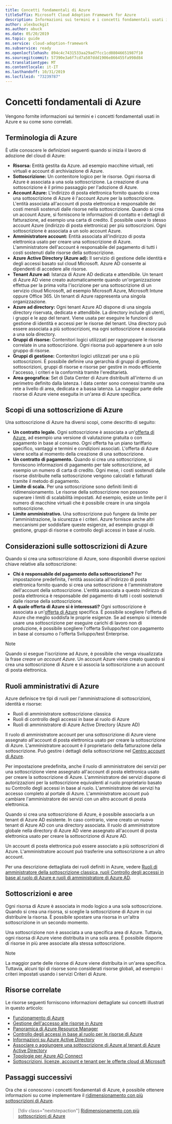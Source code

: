 ```yaml
---
title: Concetti fondamentali di Azure
titleSuffix: Microsoft Cloud Adoption Framework for Azure
description: Informazioni sui termini e i concetti fondamentali usati in Azure e su come sono correlati.
author: alexbuckgit
ms.author: abuck
ms.date: 05/20/2019
ms.topic: guide
ms.service: cloud-adoption-framework
ms.subservice: ready
ms.openlocfilehash: 894c4c7431533aa29ad7fcc1cd08046651987f10
ms.sourcegitcommit: 57390e3a6f7cd7a507ddd1906e866455fa998d84
ms.translationtype: MT
ms.contentlocale: it-IT
ms.lasthandoff: 10/31/2019
ms.locfileid: "73239787"
---
```

# <a name="azure-fundamental-concepts"></a>Concetti fondamentali di Azure

Vengono fornite informazioni sui termini e i concetti fondamentali usati in Azure e su come sono correlati.

## <a name="azure-terminology"></a>Terminologia di Azure

È utile conoscere le definizioni seguenti quando si inizia il lavoro di adozione del cloud di Azure:

- **Risorsa:** Entità gestita da Azure. ad esempio macchine virtuali, reti virtuali e account di archiviazione di Azure.
- **Sottoscrizione:** Un contenitore logico per le risorse. Ogni risorsa di Azure è associata a una sola sottoscrizione. La creazione di una sottoscrizione è il primo passaggio per l'adozione di Azure.
- **Account Azure:** L'indirizzo di posta elettronica fornito quando si crea una sottoscrizione di Azure è l'account Azure per la sottoscrizione. L'entità associata all'account di posta elettronica è responsabile dei costi mensili sostenuti dalle risorse nella sottoscrizione. Quando si crea un account Azure, si forniscono le informazioni di contatto e i dettagli di fatturazione, ad esempio una carta di credito. È possibile usare lo stesso account Azure (indirizzo di posta elettronica) per più sottoscrizioni. Ogni sottoscrizione è associata a un solo account Azure.
- **Amministratore account:** Entità associata all'indirizzo di posta elettronica usato per creare una sottoscrizione di Azure. L'amministratore dell'account è responsabile del pagamento di tutti i costi sostenuti dalle risorse della sottoscrizione.
- **Azure Active Directory (Azure ad):** Il servizio di gestione delle identità e degli accessi basato sul cloud Microsoft. Azure AD consente ai dipendenti di accedere alle risorse.
- **Tenant Azure ad:** Istanza di Azure AD dedicata e attendibile. Un tenant di Azure AD viene creato automaticamente quando un'organizzazione effettua per la prima volta l'iscrizione per una sottoscrizione di un servizio cloud Microsoft, ad esempio Microsoft Azure, Microsoft Intune oppure Office 365. Un tenant di Azure rappresenta una singola organizzazione.
- **Azure ad directory:** Ogni tenant Azure AD dispone di una singola directory riservata, dedicata e attendibile. La directory include gli utenti, i gruppi e le app del tenant. Viene usata per eseguire le funzioni di gestione di identità e accessi per le risorse del tenant. Una directory può essere associata a più sottoscrizioni, ma ogni sottoscrizione è associata a una sola directory.
- **Gruppi di risorse:** Contenitori logici utilizzati per raggruppare le risorse correlate in una sottoscrizione. Ogni risorsa può appartenere a un solo gruppo di risorse.
- **Gruppi di gestione:** Contenitori logici utilizzati per una o più sottoscrizioni. È possibile definire una gerarchia di gruppi di gestione, sottoscrizioni, gruppi di risorse e risorse per gestire in modo efficiente l'accesso, i criteri e la conformità tramite l'ereditarietà.
- **Area geografica:** Set di Data Center di Azure distribuiti all'interno di un perimetro definito dalla latenza. I data center sono connessi tramite una rete a livello di area, dedicata e a bassa latenza. La maggior parte delle risorse di Azure viene eseguita in un'area di Azure specifica.

## <a name="azure-subscription-purposes"></a>Scopi di una sottoscrizione di Azure

Una sottoscrizione di Azure ha diversi scopi, come descritto di seguito:

- **Un contratto legale.** Ogni sottoscrizione è associata a un'[offerta di Azure](https://azure.microsoft.com/support/legal/offer-details), ad esempio una versione di valutazione gratuita o con pagamento in base al consumo. Ogni offerta ha un piano tariffario specifico, vantaggi e termini e condizioni associati. L'offerta di Azure viene scelta al momento della creazione di una sottoscrizione.
- **Un contratto di pagamento.** Quando si crea una sottoscrizione, si forniscono informazioni di pagamento per tale sottoscrizione, ad esempio un numero di carta di credito. Ogni mese, i costi sostenuti dalle risorse distribuite nella sottoscrizione vengono calcolati e fatturati tramite il metodo di pagamento.
- **Limite di scala.** Per una sottoscrizione sono definiti limiti di ridimensionamento. Le risorse della sottoscrizione non possono superare i limiti di scalabilità impostati. Ad esempio, esiste un limite per il numero di macchine virtuali che è possibile creare in una singola sottoscrizione.
- **Limite amministrativo.** Una sottoscrizione può fungere da limite per l'amministrazione, la sicurezza e i criteri. Azure fornisce anche altri meccanismi per soddisfare queste esigenze, ad esempio gruppi di gestione, gruppi di risorse e controllo degli accessi in base al ruolo.

## <a name="azure-subscription-considerations"></a>Considerazioni sulle sottoscrizioni di Azure

Quando si crea una sottoscrizione di Azure, sono disponibili diverse opzioni chiave relative alla sottoscrizione:

- **Chi è responsabile del pagamento della sottoscrizione?** Per impostazione predefinita, l'entità associata all'indirizzo di posta elettronica fornito quando si crea una sottoscrizione è l'amministratore dell'account della sottoscrizione. L'entità associata a questo indirizzo di posta elettronica è responsabile del pagamento di tutti i costi sostenuti dalle risorse della sottoscrizione.
- **A quale offerta di Azure si è interessati?** Ogni sottoscrizione è associata a un'[offerta di Azure](https://azure.microsoft.com/support/legal/offer-details) specifica. È possibile scegliere l'offerta di Azure che meglio soddisfa le proprie esigenze. Se ad esempio si intende usare una sottoscrizione per eseguire carichi di lavoro non di produzione, è possibile scegliere l'offerta Sviluppo/test con pagamento in base al consumo o l'offerta Sviluppo/test Enterprise.

> [!NOTE]
> Quando si esegue l'iscrizione ad Azure, è possibile che venga visualizzata la frase *creare un account Azure*. Un account Azure viene creato quando si crea una sottoscrizione di Azure e si associa la sottoscrizione a un account di posta elettronica.

## <a name="azure-administrative-roles"></a>Ruoli amministrativi di Azure

Azure definisce tre tipi di ruoli per l'amministrazione di sottoscrizioni, identità e risorse:

- Ruoli di amministratore sottoscrizione classica
- Ruoli di controllo degli accessi in base al ruolo di Azure
- Ruoli di amministratore di Azure Active Directory (Azure AD)

Il ruolo di amministratore account per una sottoscrizione di Azure viene assegnato all'account di posta elettronica usato per creare la sottoscrizione di Azure. L'amministratore account è il proprietario della fatturazione della sottoscrizione. Può gestire i dettagli della sottoscrizione nel [Centro account di Azure](https://account.azure.com/Subscriptions).

Per impostazione predefinita, anche il ruolo di amministratore dei servizi per una sottoscrizione viene assegnato all'account di posta elettronica usato per creare la sottoscrizione di Azure. L'amministratore dei servizi dispone di autorizzazioni per la sottoscrizione equivalenti al ruolo proprietario basato su Controllo degli accessi in base al ruolo. L'amministratore dei servizi ha accesso completo al portale di Azure. L'amministratore account può cambiare l'amministratore dei servizi con un altro account di posta elettronica.

Quando si crea una sottoscrizione di Azure, è possibile associarla a un tenant di Azure AD esistente. In caso contrario, viene creato un nuovo tenant di Azure AD con una directory associata. Il ruolo di amministratore globale nella directory di Azure AD viene assegnato all'account di posta elettronica usato per creare la sottoscrizione di Azure AD.

Un account di posta elettronica può essere associato a più sottoscrizioni di Azure. L'amministratore account può trasferire una sottoscrizione a un altro account.

Per una descrizione dettagliata dei ruoli definiti in Azure, vedere [Ruoli di amministratore della sottoscrizione classica, ruoli Controllo degli accessi in base al ruolo di Azure e ruoli di amministratore di Azure AD](https://docs.microsoft.com/azure/role-based-access-control/rbac-and-directory-admin-roles).

## <a name="subscriptions-and-regions"></a>Sottoscrizioni e aree

Ogni risorsa di Azure è associata in modo logico a una sola sottoscrizione. Quando si crea una risorsa, si sceglie la sottoscrizione di Azure in cui distribuire la risorsa. È possibile spostare una risorsa in un'altra sottoscrizione in un secondo momento.

Una sottoscrizione non è associata a una specifica area di Azure. Tuttavia, ogni risorsa di Azure viene distribuita in una sola area. È possibile disporre di risorse in più aree associate alla stessa sottoscrizione.

> [!NOTE]
> La maggior parte delle risorse di Azure viene distribuita in un'area specifica. Tuttavia, alcuni tipi di risorse sono considerati risorse globali, ad esempio i criteri impostati usando i servizi Criteri di Azure.

## <a name="related-resources"></a>Risorse correlate

Le risorse seguenti forniscono informazioni dettagliate sui concetti illustrati in questo articolo:

- [Funzionamento di Azure](../../getting-started/what-is-azure.md)
- [Gestione dell'accesso alle risorse in Azure](../../govern/resource-consistency/resource-access-management.md)
- [Panoramica di Azure Resource Manager](https://docs.microsoft.com/azure/azure-resource-manager/resource-group-overview)
- [Controllo degli accessi in base al ruolo per le risorse di Azure](https://docs.microsoft.com/azure/role-based-access-control/overview)
- [Informazioni su Azure Active Directory](https://docs.microsoft.com/azure/active-directory/fundamentals/active-directory-whatis)
- [Associare o aggiungere una sottoscrizione di Azure al tenant di Azure Active Directory](https://docs.microsoft.com/azure/active-directory/fundamentals/active-directory-how-subscriptions-associated-directory)
- [Topologie per Azure AD Connect](https://docs.microsoft.com/azure/active-directory/hybrid/plan-connect-topologies)
- [Sottoscrizioni, licenze, account e tenant per le offerte cloud di Microsoft](/office365/enterprise/subscriptions-licenses-accounts-and-tenants-for-microsoft-cloud-offerings)

## <a name="next-steps"></a>Passaggi successivi

Ora che si conoscono i concetti fondamentali di Azure, è possibile ottenere informazioni su come implementare il [ridimensionamento con più sottoscrizioni di Azure](../azure-best-practices/scaling-subscriptions.md).

> [!div class="nextstepaction"]
> [Ridimensionamento con più sottoscrizioni di Azure](../azure-best-practices/scaling-subscriptions.md)
